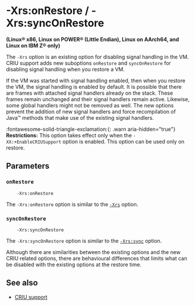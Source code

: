 ﻿<!--
* Copyright (c) 2017, 2025 IBM Corp. and others
*
* This program and the accompanying materials are made
* available under the terms of the Eclipse Public License 2.0
* which accompanies this distribution and is available at
* https://www.eclipse.org/legal/epl-2.0/ or the Apache
* License, Version 2.0 which accompanies this distribution and
* is available at https://www.apache.org/licenses/LICENSE-2.0.
*
* This Source Code may also be made available under the
* following Secondary Licenses when the conditions for such
* availability set forth in the Eclipse Public License, v. 2.0
* are satisfied: GNU General Public License, version 2 with
* the GNU Classpath Exception [1] and GNU General Public
* License, version 2 with the OpenJDK Assembly Exception [2].
*
* [1] https://www.gnu.org/software/classpath/license.html
* [2] https://openjdk.org/legal/assembly-exception.html
*
* SPDX-License-Identifier: EPL-2.0 OR Apache-2.0 OR GPL-2.0-only WITH Classpath-exception-2.0 OR GPL-2.0-only WITH OpenJDK-assembly-exception-1.0
-->

# -Xrs:onRestore / -Xrs:syncOnRestore

**(Linux&reg; x86, Linux on POWER&reg; (Little Endian), Linux on AArch64, and Linux on IBM Z&reg; only)**

The `-Xrs` option is an existing option for disabling signal handling in the VM. CRIU support adds new suboptions `onRestore` and `syncOnRestore` for disabling signal handling when you restore a VM.

If the VM was started with signal handling enabled, then when you restore the VM, the signal handling is enabled by default. It is possible that there are frames with attached signal handlers already on the stack. These frames remain unchanged and their signal handlers remain active. Likewise, some global handlers might not be removed as well. The new options prevent the addition of new signal handlers and force recompilation of Java&trade; methods that make use of the existing signal handlers.

:fontawesome-solid-triangle-exclamation:{: .warn aria-hidden="true"} **Restrictions:** This option takes effect only when the `-XX:+EnableCRIUSupport` option is enabled. This option can be used only on restore.

## Parameters

### `onRestore`

        -Xrs:onRestore

The `-Xrs:onRestore` option is similar to the [`-Xrs`](xrs.md) option.

### `syncOnRestore`

        -Xrs:syncOnRestore

The `-Xrs:syncOnRestore` option is similar to the [`-Xrs:sync`](xrs.md#parameters) option.

Although there are similarities between the existing options and the new CRIU related options, there are behavioural differences that limits what can be disabled with the existing options at the restore time.

## See also

- [CRIU support](criusupport.md)

<!-- ==== END OF TOPIC ==== xrsonrestoresynconrestore.md ==== -->

